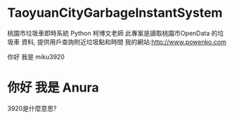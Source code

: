 # TaoyuanCityGarbageInstantSystem
桃園市垃圾車即時系統 Python 柯博文老師
此專案是讀取桃園市OpenData 的垃圾車 資料,
提供用戶查詢附近垃圾點和時間
我的網站:http://www.powenko.com

你好 我是 miku3920

你好 我是 Anura
=======
3920是什麼意思?



